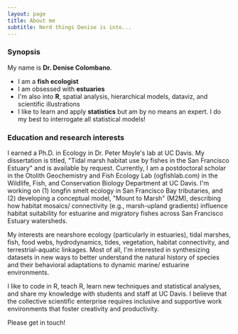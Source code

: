 ```yaml
---
layout: page
title: About me
subtitle: Nerd things Denise is into...
---
```


### Synopsis

My name is **Dr. Denise Colombano**. 

- I am a **fish ecologist**
- I am obsessed with **estuaries**
- I'm also into **R**, spatial analysis, hierarchical models, dataviz, and scientific illustrations
- I like to learn and apply **statistics** but am by no means an expert. I do my best to interrogate all statistical models!


### Education and research interests

I earned a Ph.D. in Ecology in Dr. Peter Moyle's lab at UC Davis. My dissertation is titled, "Tidal marsh habitat use by fishes in the San Francisco Estuary" and is available by request. Currently, I am a postdoctoral scholar in the Otolith Geochemistry and Fish Ecology Lab (ogfishlab.com) in the Wildlife, Fish, and Conservation Biology Department at UC Davis. I'm working on (1) longfin smelt ecology in San Francisco Bay tributaries, and (2) developing a conceptual model, "Mount to Marsh" (M2M), describing how habitat mosaics/ connectivity (e.g., marsh-upland gradients) influence habitat suitability for estuarine and migratory fishes across San Francisco Estuary watersheds.

My interests are nearshore ecology (particularly in estuaries), tidal marshes, fish, food webs, hydrodynamics, tides, vegetation, habitat connectivity, and terrestrial-aquatic linkages. Most of all, I'm interested in synthesizing datasets in new ways to better understand the natural history of species and their behavioral adaptations to dynamic marine/ estuarine environments.

I like to code in R, teach R, learn new techniques and statistical analyses, and share my knowledge with students and staff at UC Davis. I believe that the collective scientific enterprise requires inclusive and supportive work environments that foster creativity and productivity.

Please get in touch!
